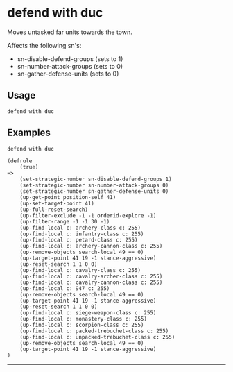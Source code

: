 # defend with duc
Moves untasked far units towards the town.

Affects the following sn's:
 - sn-disable-defend-groups (sets to 1)
 - sn-number-attack-groups (sets to 0)
 - sn-gather-defense-units (sets to 0)
## Usage
```
defend with duc
```
## Examples
```
defend with duc
```
```
(defrule
    (true)
=>
    (set-strategic-number sn-disable-defend-groups 1)
    (set-strategic-number sn-number-attack-groups 0)
    (set-strategic-number sn-gather-defense-units 0)
    (up-get-point position-self 41)
    (up-set-target-point 41)
    (up-full-reset-search)
    (up-filter-exclude -1 -1 orderid-explore -1)
    (up-filter-range -1 -1 30 -1)
    (up-find-local c: archery-class c: 255)
    (up-find-local c: infantry-class c: 255)
    (up-find-local c: petard-class c: 255)
    (up-find-local c: archery-cannon-class c: 255)
    (up-remove-objects search-local 49 == 0)
    (up-target-point 41 19 -1 stance-aggressive)
    (up-reset-search 1 1 0 0)
    (up-find-local c: cavalry-class c: 255)
    (up-find-local c: cavalry-archer-class c: 255)
    (up-find-local c: cavalry-cannon-class c: 255)
    (up-find-local c: 947 c: 255)
    (up-remove-objects search-local 49 == 0)
    (up-target-point 41 19 -1 stance-aggressive)
    (up-reset-search 1 1 0 0)
    (up-find-local c: siege-weapon-class c: 255)
    (up-find-local c: monastery-class c: 255)
    (up-find-local c: scorpion-class c: 255)
    (up-find-local c: packed-trebuchet-class c: 255)
    (up-find-local c: unpacked-trebuchet-class c: 255)
    (up-remove-objects search-local 49 == 0)
    (up-target-point 41 19 -1 stance-aggressive)
)

```
---
